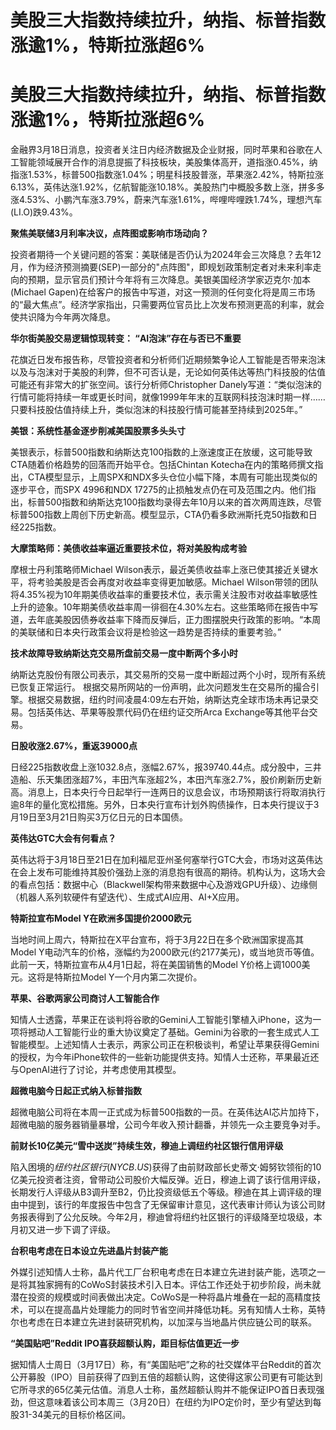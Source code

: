 # 美股三大指数持续拉升，纳指、标普指数涨逾1%，特斯拉涨超6%

# 美股三大指数持续拉升，纳指、标普指数涨逾1%，特斯拉涨超6%

金融界3月18日消息，投资者关注日内经济数据及企业财报，同时苹果和谷歌在人工智能领域展开合作的消息提振了科技板块，美股集体高开，道指涨0.45%，纳指涨1.53%，标普500指数涨1.04%；明星科技股普涨，苹果涨2.42%，特斯拉涨6.13%，英伟达涨1.92%，亿航智能涨10.18%。美股热门中概股多数上涨，拼多多涨4.53%、小鹏汽车涨3.79%，蔚来汽车涨1.61%，哔哩哔哩跌1.74%，理想汽车(LI.O)跌9.43%。

**聚焦美联储3月利率决议，点阵图或影响市场动向？**

投资者期待一个关键问题的答案：美联储是否仍认为2024年会三次降息？去年12月，作为经济预测摘要(SEP)一部分的"点阵图"，即规划政策制定者对未来利率走向的预期，显示官员们预计今年将有三次降息。美银美国经济学家迈克尔·加本(Michael
Gapen)在给客户的报告中写道，对这一预测的任何变化将是周三市场的“最大焦点”。经济学家指出，只需要两位官员比上次发布预测更高的利率，就会使共识降为今年两次降息。

**华尔街美股交易逻辑惊现转变： “AI泡沫”存在与否已不重要**

花旗近日发布报告称，尽管投资者和分析师们近期频繁争论人工智能是否带来泡沫以及与泡沫对于美股的利弊，但不可否认是，无论如何英伟达等热门科技股的估值可能还有非常大的扩张空间。该行分析师Christopher
Danely写道：“类似泡沫的行情可能将持续一年或更长时间，就像1999年年末的互联网科技泡沫时期一样……只要科技股估值持续上升，类似泡沫的科技股行情可能甚至持续到2025年。”

**美银：系统性基金逐步削减美国股票多头头寸**

美银表示，标普500指数和纳斯达克100指数的上涨速度正在放缓，这可能导致CTA随着价格趋势的回落而开始平仓。包括Chintan
Kotecha在内的策略师撰文指出，CTA模型显示，上周SPX和NDX多头仓位小幅下降，本周有可能出现类似的逐步平仓，而SPX 4996和NDX
17275的止损触发点仍在可及范围之内。他们指出，标普500指数和纳斯达克100指数均录得去年10月以来的首次两周连跌，尽管标普500指数上周创下历史新高。模型显示，CTA仍看多欧洲斯托克50指数和日经225指数。

**大摩策略师：美债收益率逼近重要技术位，将对美股构成考验**

摩根士丹利策略师Michael Wilson表示，最近美债收益率上涨已使其接近关键水平，将考验美股是否会再度对收益率变得更加敏感。Michael
Wilson带领的团队将4.35%视为10年期美债收益率的重要技术位，表示需关注股市对收益率敏感性上升的迹象。10年期美债收益率周一徘徊在4.30%左右。这些策略师在报告中写道，去年底美股因债券收益率下降而反弹后，正力图摆脱央行政策的影响。“本周的美联储和日本央行政策会议将是检验这一趋势是否持续的重要考验。”

**技术故障导致纳斯达克交易所盘前交易一度中断两个多小时**

纳斯达克股份有限公司表示，其交易所的交易一度中断超过两个小时，现所有系统已恢复正常运行。
根据交易所网站的一份声明，此次问题发生在交易所的撮合引擎。根据交易数据，纽约时间凌晨4:09左右开始，纳斯达克全球市场未再记录交易。包括英伟达、苹果等股票代码仍在纽约证交所Arca
Exchange等其他平台交易。

**日股收涨2.67%，重返39000点**

日经225指数收盘上涨1032.8点，涨幅2.67%，报39740.44点。成分股中，三井造船、乐天集团涨超7%，丰田汽车涨超2%，本田汽车涨2.7%，股价刷新历史新高。消息上，日本央行今日起举行一连两日的议息会议，市场预期该行将取消执行逾8年的量化宽松措施。另外，日本央行宣布计划外购债操作，日本央行提议于3月19日至3月21日购买3万亿日元的日本国债。

**英伟达GTC大会有何看点？**

英伟达将于3月18日至21日在加利福尼亚州圣何塞举行GTC大会，市场对这英伟达在会上发布可能维持其股价强劲上涨的消息抱有很高的期待。机构认为，这场大会的看点包括：数据中心（Blackwell架构带来数据中心及游戏GPU升级）、边缘侧（机器人系列软硬件有望迭代）、生成式AI应用、AI+X应用。

**特斯拉宣布Model Y在欧洲多国提价2000欧元**

当地时间上周六，特斯拉在X平台宣布，将于3月22日在多个欧洲国家提高其Model
Y电动汽车的价格，涨幅约为2000欧元(约2177美元)，或当地货币等值。此前一天，特斯拉宣布从4月1日起，将在美国销售的Model
Y价格上调1000美元。这将是特斯拉Model Y一个月内第二次提价。

**苹果、谷歌两家公司商讨人工智能合作**

知情人士透露，苹果正在谈判将谷歌的Gemini人工智能引擎植入iPhone，这为一项将撼动人工智能行业的重大协议奠定了基础。Gemini为谷歌的一套生成式人工智能模型。上述知情人士表示，两家公司正在积极谈判，希望让苹果获得Gemini的授权，为今年iPhone软件的一些新功能提供支持。知情人士还称，苹果最近还与OpenAI进行了讨论，并考虑使用其模型。

**超微电脑今日起正式纳入标普指数**

超微电脑公司将在本周一正式成为标普500指数的一员。在英伟达AI芯片加持下，超微电脑的服务器销量暴增，公司今年收入预计翻番，并领先一众主要竞争对手。

**前财长10亿美元“雪中送炭”持续生效，穆迪上调纽约社区银行信用评级**

陷入困境的$纽约社区银行
(NYCB.US)$获得了由前财政部长史蒂文·姆努钦领衔的10亿美元投资者注资，曾带动公司股价大幅反弹。近日，穆迪上调了该行信用评级，长期发行人评级从B3调升至B2，仍比投资级低五个等级。穆迪在其上调评级的理由中提到，该行的年度报告中包含了无保留审计意见，这代表审计师认为该公司财务报表得到了公允反映。今年2月，穆迪曾将纽约社区银行的评级降至垃圾级，本月初又进一步下调了评级。

**台积电考虑在日本设立先进晶片封装产能**

外媒引述知情人士称，晶片代工厂台积电考虑在日本建立先进封装产能，选项之一是将其独家拥有的CoWoS封装技术引入日本。评估工作还处于初步阶段，尚未就潜在投资的规模或时间表做出决定。CoWoS是一种将晶片堆叠在一起的高精度技术，可以在提高晶片处理能力的同时节省空间并降低功耗。另有知情人士称，英特尔也考虑在日本建立先进封装研究机构，以加深与当地晶片供应链公司的联系。

**“美国贴吧”Reddit IPO喜获超额认购，距目标估值更近一步**

据知情人士周日（3月17日）称，有“美国贴吧”之称的社交媒体平台Reddit的首次公开募股（IPO）目前获得了四到五倍的超额认购，这使得这家公司更有可能达到它所寻求的65亿美元估值。消息人士称，虽然超额认购并不能保证IPO首日表现强劲，但这意味着该公司本周三（3月20日）在纽约为IPO定价时，至少有望达到每股31-34美元的目标价格区间。

